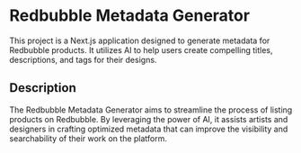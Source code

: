 # Redbubble Metadata Generator

This project is a Next.js application designed to generate metadata for Redbubble products. It utilizes AI to help users create compelling titles, descriptions, and tags for their designs.

## Description

The Redbubble Metadata Generator aims to streamline the process of listing products on Redbubble. By leveraging the power of AI, it assists artists and designers in crafting optimized metadata that can improve the visibility and searchability of their work on the platform.


